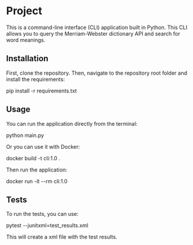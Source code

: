 # Project

This is a command-line interface (CLI) application built in Python. This CLI allows you to query the Merriam-Webster dictionary API and search for word meanings.

## Installation

First, clone the repository. Then, navigate to the repository root folder and install the requirements:

pip install -r requirements.txt

## Usage

You can run the application directly from the terminal:

python main.py

Or you can use it with Docker:

docker build -t cli:1.0 .

Then run the application:

docker run -it --rm cli:1.0

## Tests

To run the tests, you can use:

pytest --junitxml=test_results.xml

This will create a xml file with the test results.



